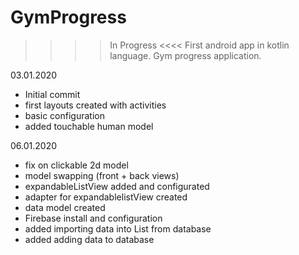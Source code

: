 # GymProgress
>>>> In Progress <<<<
First android app in kotlin language. Gym progress application.

03.01.2020
- Initial commit
- first layouts created with activities
- basic configuration
- added touchable human model

06.01.2020
- fix on clickable 2d model
- model swapping (front + back views)
- expandableListView added and configurated
- adapter for expandablelistView created
- data model created
- Firebase install and configuration
- added importing data into List from database
- added adding data to database
